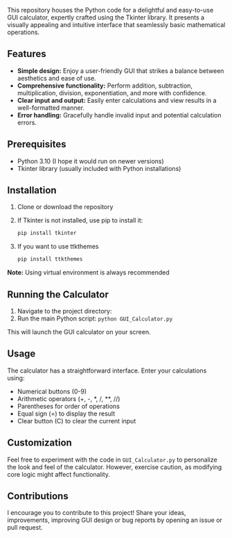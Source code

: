 
This repository houses the Python code for a delightful and easy-to-use GUI calculator, expertly crafted using the Tkinter library. It presents a visually appealing and intuitive interface that seamlessly basic mathematical operations.

## Features

- **Simple design:** Enjoy a user-friendly GUI that strikes a balance between aesthetics and ease of use.
- **Comprehensive functionality:** Perform addition, subtraction, multiplication, division, exponentiation, and more with confidence.
- **Clear input and output:** Easily enter calculations and view results in a well-formatted manner.
- **Error handling:** Gracefully handle invalid input and potential calculation errors.

##  Prerequisites

- Python 3.10 (I hope it would run on newer versions)
- Tkinter library (usually included with Python installations)

## Installation

1. Clone or download the repository

2. If Tkinter is not installed, use pip to install it:

   ```bash
   pip install tkinter
   ```
3. If you want to use ttkthemes

      ```bash
   pip install ttkthemes
   ```
      
**Note:** Using virtual environment is always recommended

## Running the Calculator

1. Navigate to the project directory:
2. Run the main Python script: `python GUI_Calculator.py`

This will launch the GUI calculator on your screen.

## Usage

The calculator has a straightforward interface. Enter your calculations using:

- Numerical buttons (0-9)
- Arithmetic operators (+, -, *, /, **, //)
- Parentheses for order of operations
- Equal sign (=) to display the result
- Clear button (C) to clear the current input

## Customization

Feel free to experiment with the code in `GUI_Calculator.py` to personalize the look and feel of the calculator. However, exercise caution, as modifying core logic might affect functionality.

## Contributions

I encourage you to contribute to this project! Share your ideas, improvements, improving GUI design or bug reports by opening an issue or pull request.
